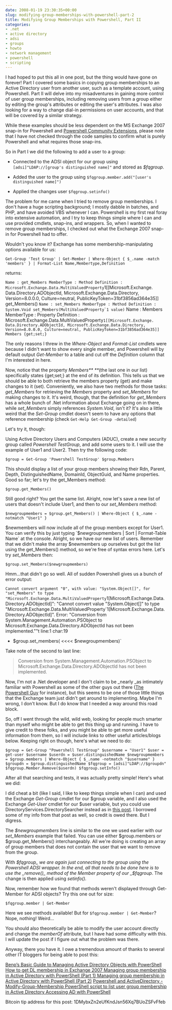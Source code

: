 ```yaml
---
date: 2008-01-19 23:30:35+00:00
slug: modifying-group-memberships-with-powershell-part-2
title: Modifying Group Memberships with Powershell, Part II
categories:
- .net
- active directory
- adsi
- groups
- howto
- network management
- powershell
- scripting
---
```


I had hoped to put this all in one post, but the thing would have gone on forever! Part I covered some basics in copying group memberships to an Active Directory user from another user, such as a template account, using Powershell. Part II will delve into my misadventures in gaining more control of user group memberships, including removing users from a group either by editing the group's attributes or editing the user's attributes. I was also looking for a way to change dial-in permissions on user accounts, and that will be covered by a similar strategy.








While these examples should be less dependent on the MS Exchange 2007 snap-in for Powershell and [Powershell Community Extensions](http://www.codeplex.com/PowerShellCX), please note that I have not checked through the code samples to confirm what is purely Powershell and what requires those snap-ins.




<!-- more -->








So in Part I we did the following to add a user to a group:









	
  * Connected to the ADSI object for our group using `[adsi]"LDAP://[group's distinguished name]"` and stored as _$fqgroup_.

	
  * Added the user to the group using `$fqgroup.member.add("[user's distinguished name]")`

	
  * Applied the changes user `$fqgroup.setinfo()`







The problem for me came when I tried to remove group memberships. I don't have a huge scripting background; I mostly dabble in batches, and PHP, and have avoided VBS whenever I can. Powershell is my first real foray into extensive automation, and I try to keep things simple where I can and use provided cmdlets, snap-ins, and wrappers. So, when I wanted to remove group memberships, I checked out what the Exchange 2007 snap-in for Powershell had to offer.




Wouldn't you know it? Exchange has some membership-manipulating options available for us:




`Get-Group 'Test Group' | Get-Member | Where-Object { $_.name -match 'members' } | Format-List Name,Membertype,Definition`




returns:








`Name : get_Members
MemberType : Method
Definition : Microsoft.Exchange.Data.MultiValuedProperty`1[[Microsoft.Exchange.
Data.Directory.ADObjectId, Microsoft.Exchange.Data.Directory, Version=8.0.0.0, Culture=neutral, PublicKeyToken=31bf3856ad364e35]] get_Members()
``
Name : set_Members
MemberType : Method
Definition : System.Void set_Members(MultiValuedProperty`1 value)
``
Name : Members
MemberType : Property
Definition : Microsoft.Exchange.Data.MultiValuedProperty`1[[Microsoft.Exchange.
Data.Directory.ADObjectId, Microsoft.Exchange.Data.Directory, Version=8.0.0.0, Culture=neutral, PublicKeyToken=31bf3856ad364e35]] Members {get;set;}`








The only reasons I threw in the _Where-Object_ and _Format-List_ cmdlets were because I didn't want to show every single member, and Powershell will by default output _Get-Member_ to a table and cut off the _Definition_ column that I'm interested in here.








Now, notice that the property _Members** **_(the last one in our list) specifically states {get;set;} at the end of its definition. This tells us that we should be able to both retrieve the members property (get) and make changes to it (set). Conveniently, we also have two methods for those tasks: _get_Members_ for retrieving the _Members_ property and _set_Members_ for making changes to it. It's weird, though, that the definition for _get_Members_ has a whole bunch of .Net information about Exchange going on in there, while _set_Members_ simply references _System.Void_, isn't it? It's also a little weird that the _Set-Group_ cmdlet doesn't seem to have any options that reference membership (check `Get-Help Get-Group -detailed`)








Let's try it, though:








Using Active Directory Users and Computers (ADUC), create a new security group called _Powershell TestGroup_, and add some users to it. I will use the example of User1 and User2. Then try the following code:








`$group = Get-Group 'Powershell TestGroup'
$group.Members`








This should display a list of your group members showing their Rdn, Parent, Depth, DistinguishedName, DomainId, ObjectGuid, and Name properties. Good so far; let's try the get_Members method:








`$group.get_Members()`








Still good right? You get the same list. Alright, now let's save a new list of users that doesn't include User1, and then to our _set_Members_ method:








`$newgroupmembers = $group.get_Members() | Where-Object { $_.name -notmatch "User1" }`








$newmembers will now include all of the group members except for User1. You can verify this by just typing `$newgroupmembers | Sort | Format-Table Name` at the console. Alright, so we have our new list of users. Remember that we didn't make the array $newmembers up ourselves but got the list using the get_Members() method, so we're free of syntax errors here. Let's try _set_Members_ then:








`$group.set_Members($newgroupmembers)`








Hmm...that didn't go so well. All of sudden Powershell gives us a bunch of error output:








`Cannot convert argument "0", with value: "System.Object[]", for "set_Members" to type "Microsoft.Exchange.Data.MultiValuedProperty`1[Microsoft.Exchange.Data.Directory.ADObjectId]": "Cannot convert value "System.Object[]" to type "Microsoft.Exchange.Data.MultiValuedProperty`1[Microsoft.Exchange.Data.Directory.ADObjectId]". Error: "Conversion from System.Management.Automation.PSObject to Microsoft.Exchange.Data.Directory.ADObjectId has not been implemented.""t line:1 char:19
+ $group.set_members( <<<< $newgroupmembers)`








Take note of the second to last line:








<blockquote>Conversion from System.Management.Automation.PSObject to Microsoft.Exchange.Data.Directory.ADObjectId has not been implemented.</blockquote>







Now, I'm not a .Net developer and I don't claim to be _nearly _as intimately familiar with Powershell as some of the other guys out there ([The Powershell Guy](http://thepowershellguy.com/blogs/posh/) for instance), but this seems to be one of those little things that the Exchange team just didn't get around to implementing. Maybe I'm wrong, I don't know. But I do know that I needed a way around this road block.








So, off I went through the wild, wild web, looking for people much smarter than myself who might be able to get this thing up and running. I have to give credit to these folks, and you might be able to get more useful information from them, so I will include links to other useful articles/blogs below. Keeping right on though, here's what we need to do:








`
$group = Get-Group "Powershell TestGroup"
$username = "User1"
$user = get-user $username
$userdn = $user.distinguishedName
$newgroupmembers = $group.members | Where-Object { $_.name -notmatch "$username" }
$groupdn = $group.distinguishedName
$fqgroup = [adsi]"LDAP://$groupdn"
$fqgroup.Member.Remove($userdn)
$fqgroup.setInfo()
`








After all that searching and tests, it was actually pretty simple! Here's what we did:








I did cheat a bit (like I said, I like to keep things simple when I can) and used the Exchange _Get-Group_ cmdlet for our $group variable, and I also used the Exchange _Get-User_ cmdlet for our $user variable, but you could use DirectoryServices.DirectorySearcher instead as in [this post](http://janssenjones.typepad.com/janssenjonescom/2007/01/powershell_and_.html). I borrowed some of my info from that post as well, so credit is owed there. But I digress.








The _$newgroupmembers_ line is similar to the one we used earlier with our _set_Members_ example that failed. You can use either $group.members or $group.get_Members() interchangeably. All we're doing is creating an array of group members that does not contain the user that we want to remove from the group.








With _$fqgroup_ we are again just connecting to the group using the Powershell ADSI wrapper. In the end, all that needs to be done here is to use the _remove()_ method of the Member property of our _$fqgroup_. The change is then applied using _setinfo()._








Now, remember how we found that methods weren't displayed through Get-Member for ADSI objects? Try this one out for size:








`$fqgroup.member | Get-Member`











Here we see methods available! But for `$fqgroup.member | Get-Member`? Nope, nothing! Weird...




You should also theoretically be able to modify the user account directly and change the _memberOf_ attribute, but I have had some difficulty with this. I will update the post if I figure out what the problem was there.




Anyway, there you have it. I owe a tremendous amount of thanks to several other IT bloggers for being able to post this:








[Benp’s Basic Guide to Managing Active Directory Objects with PowerShell](http://blogs.technet.com/benp/archive/2007/03/05/benp-s-basic-guide-to-managing-active-directory-objects-with-powershell.aspx)
[How to get DL membership in Exchange 2007
](http://www.viveksharma.com/techlog/2006/10/22/how-to-get-dl-membership-in-exchange-2007/)[Managing group membership in Active Directory with PowerShell (Part 1)
](http://www.leadfollowmove.com/archives/powershell/managing-group-membership-in-active-directory-with-powershell-part-1)[Managing group membership in Active Directory with PowerShell (Part 2)](http://www.leadfollowmove.com/archives/powershell/managing-group-membership-in-active-directory-with-powershell-part-2)
[Powershell and ActiveDirectory - Modify-Group-Membership
](http://janssenjones.typepad.com/janssenjonescom/2007/01/powershell_and_.html)[PowerShell script to list user group membership in Active Directory
Accessing AD with PowerShell](http://richardsiddaway.spaces.live.com/blog/cns!43CFA46A74CF3E96!241.entry)




Bitcoin tip address for this post: 1DMybxZn2eUfKndJsn56Xq7BUoZSFvFfeb
